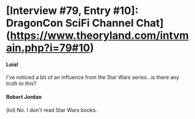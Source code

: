 # [Interview #79, Entry #10]: DragonCon SciFi Channel Chat](https://www.theoryland.com/intvmain.php?i=79#10)

#### Loial

I've noticed a bit of an influence from the Star Wars series...is there any truth to this?

#### Robert Jordan

(lol) No. I don't read Star Wars books.

